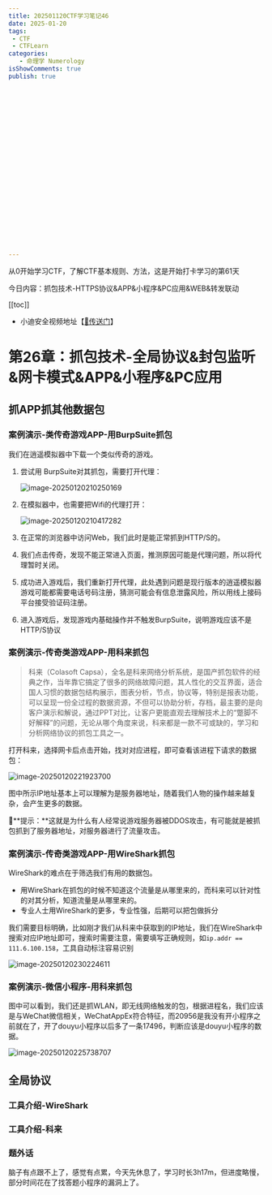 ```yaml
---
title: 202501120CTF学习笔记46
date: 2025-01-20
tags:
 - CTF
 - CTFLearn
categories:
   - 命理学 Numerology
isShowComments: true
publish: true
























---
```


<Boxx/>

从0开始学习CTF，了解CTF基本规则、方法，这是开始打卡学习的第61天

今日内容：抓包技术-HTTPS协议&APP&小程序&PC应用&WEB&转发联动

[[toc]]

- 小迪安全视频地址【[🔗传送门]([https://www.bilibili.com/video/BV123yAYMEwb/)】

<!-- more -->

# 第26章：抓包技术-全局协议&封包监听&网卡模式&APP&小程序&PC应用

## 抓APP抓其他数据包

### 案例演示-类传奇游戏APP-用BurpSuite抓包

我们在逍遥模拟器中下载一个类似传奇的游戏。

1. 尝试用 BurpSuite对其抓包，需要打开代理：

   ![image-20250120210250169](/img/ctfLearn/image-20250120210250169.png)

2. 在模拟器中，也需要把Wifi的代理打开：

   ![image-20250120210417282](/img/ctfLearn/image-20250120210417282.png)

3. 在正常的浏览器中访问Web，我们此时是能正常抓到HTTP/S的。

4. 我们点击传奇，发现不能正常进入页面，推测原因可能是代理问题，所以将代理暂时关闭。

5. 成功进入游戏后，我们重新打开代理，此处遇到问题是现行版本的逍遥模拟器游戏可能都需要电话号码注册，猜测可能会有信息泄露风险，所以用线上接码平台接受验证码注册。

6. 进入游戏后，发现游戏内基础操作并不触发BurpSuite，说明游戏应该不是HTTP/S协议



### 案例演示-传奇类游戏APP-用科来抓包

> 科来（Colasoft Capsa），全名是科来网络分析系统，是国产抓包软件的经典之作，当年靠它搞定了很多的网络故障问题，其人性化的交互界面，适合国人习惯的数据包结构展示，图表分析，节点，协议等，特别是报表功能，可以呈现一份全过程的数据资源，不但可以协助分析，存档，最主要的是向客户演示和解说，通过PPT对比，让客户更能直观去理解技术上的“蹩脚不好解释”的问题，无论从哪个角度来说，科来都是一款不可或缺的，学习和分析网络协议的抓包工具之一。

打开科来，选择网卡后点击开始，找对对应进程，即可查看该进程下请求的数据包：

![image-20250120221923700](/img/ctfLearn/image-20250120221923700.png)

图中所示IP地址基本上可以理解为是服务器地址，随着我们人物的操作越来越复杂，会产生更多的数据。

📓**提示：**这就是为什么有人经常说游戏服务器被DDOS攻击，有可能就是被抓包抓到了服务器地址，对服务器进行了流量攻击。



### 案例演示-传奇类游戏APP-用WireShark抓包

WireShark的难点在于筛选我们有用的数据包。

- 用WireShark在抓包的时候不知道这个流量是从哪里来的，而科来可以针对性的对其分析，知道流量是从哪里来的。
- 专业人士用WireShark的更多，专业性强，后期可以把包做拆分

我们需要目标明确，比如刚才我们从科来中获取到的IP地址，我们在WireShark中搜索对应IP地址即可，搜索时需要注意，需要填写正确规则，如`ip.addr == 111.6.100.158`，工具自动标注容易识别

![image-20250120230224611](/img/ctfLearn/image-20250120230224611.png)

### 案例演示-微信小程序-用科来抓包

图中可以看到，我们还是抓WLAN，即无线网络触发的包，根据进程名，我们应该是与WeChat微信相关，WeChatAppEx符合特征，而20956是我没有开小程序之前就在了，开了douyu小程序以后多了一条17496，判断应该是douyu小程序的数据。

![image-20250120225738707](/img/ctfLearn/image-20250120225738707.png)



## 全局协议



### 工具介绍-WireShark

### 工具介绍-科来

### 题外话

脑子有点跟不上了，感觉有点累，今天先休息了，学习时长3h17m，但进度略慢，部分时间花在了找答题小程序的漏洞上了。